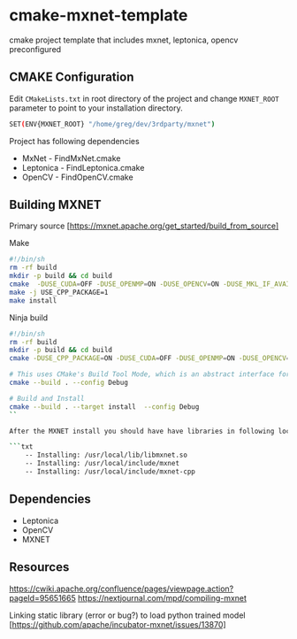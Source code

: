 # cmake-mxnet-template

cmake project template that includes mxnet, leptonica, opencv preconfigured

## CMAKE Configuration

Edit `CMakeLists.txt` in root directory of the project and change `MXNET_ROOT` parameter to point to your installation directory.

```bash
SET(ENV{MXNET_ROOT} "/home/greg/dev/3rdparty/mxnet")
```

Project has following dependencies

* MxNet - FindMxNet.cmake
* Leptonica - FindLeptonica.cmake
* OpenCV - FindOpenCV.cmake

## Building MXNET

Primary source  [https://mxnet.apache.org/get_started/build_from_source]

Make
```bash
#!/bin/sh
rm -rf build
mkdir -p build && cd build
cmake  -DUSE_CUDA=OFF -DUSE_OPENMP=ON -DUSE_OPENCV=ON -DUSE_MKL_IF_AVAILABLE=OFF -DCMAKE_BUILD_TYPE=Debug ..
make -j USE_CPP_PACKAGE=1
make install
```

Ninja build

```bash
#!/bin/sh
rm -rf build
mkdir -p build && cd build
cmake -DUSE_CPP_PACKAGE=ON -DUSE_CUDA=OFF -DUSE_OPENMP=ON -DUSE_OPENCV=ON -DUSE_MKL_IF_AVAILABLE=OFF -DCMAKE_BUILD_TYPE=Debug .. -GNinja ..

# This uses CMake's Build Tool Mode, which is an abstract interface for a couple of commands to the native build tool (e.g. make or Ninja) 
cmake --build . --config Debug

# Build and Install
cmake --build . --target install  --config Debug
``

After the MXNET install you should have have libraries in following locations

```txt
    -- Installing: /usr/local/lib/libmxnet.so
    -- Installing: /usr/local/include/mxnet
    -- Installing: /usr/local/include/mxnet-cpp
```


## Dependencies

* Leptonica
* OpenCV
* MXNET 

## Resources

https://cwiki.apache.org/confluence/pages/viewpage.action?pageId=95651665
https://nextjournal.com/mpd/compiling-mxnet

Linking static library (error or bug?) to load python trained model [https://github.com/apache/incubator-mxnet/issues/13870]
